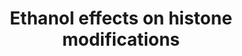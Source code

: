 ---
annotations:
- id: DOID:0050696
  parent: disease of mental health
  type: Disease Ontology
  value: fetal alcohol spectrum disorder
- id: PW:0001411
  parent: regulatory pathway
  type: Pathway Ontology
  value: altered histone modification pathway
authors:
- Fehrhart
- Marvin M2
- Khanspers
- MaintBot
- Egonw
description: Ethanol effects on histone modifications which contribute to the development
  of fetal alcohol syndrome. Pathway based on Chater-Diehl et al. 2017 (https://doi.org/10.1016/j.alcohol.2017.01.005).  Proteins
  on this pathway have targeted assays available via the [https://assays.cancer.gov/available_assays?wp_id=WP3996
  CPTAC Assay Portal]
last-edited: 2023-01-30
ndex: 04e511aa-8b69-11eb-9e72-0ac135e8bacf
organisms:
- Homo sapiens
redirect_from:
- /index.php/Pathway:WP3996
- /instance/WP3996
- /instance/WP3996_rr125197
revision: r125197
schema-jsonld:
- '@context': https://schema.org/
  '@id': https://wikipathways.github.io/pathways/WP3996.html
  '@type': Dataset
  creator:
    '@type': Organization
    name: WikiPathways
  description: Ethanol effects on histone modifications which contribute to the development
    of fetal alcohol syndrome. Pathway based on Chater-Diehl et al. 2017 (https://doi.org/10.1016/j.alcohol.2017.01.005).  Proteins
    on this pathway have targeted assays available via the [https://assays.cancer.gov/available_assays?wp_id=WP3996
    CPTAC Assay Portal]
  keywords:
  - 5,10-MTHF
  - 5-MTHF
  - ACSS2
  - ADH1A
  - ADH1B
  - ADH1C
  - AHCY
  - ALDH1A1
  - ALDH1A2
  - ALDH1A3
  - ALDH2
  - ATF2
  - Acetaldehyde
  - Acetate
  - Acetyl-CoA
  - CYP2E1
  - Coenzyme A
  - DHFR
  - Dihydrofolate
  - EHMT2
  - ELP3
  - Ethanol
  - Folic acid
  - Glycine
  - HAT1
  - HDAC1
  - HDAC10
  - HDAC2
  - HDAC3
  - HDAC4
  - HDAC5
  - HDAC6
  - HDAC7
  - HDAC8
  - HDAC9
  - Homocysteine
  - KAT2B
  - L-Methionine
  - L-Serine
  - MAT1A
  - MTHFR
  - MTR
  - Nucleic acids
  - Pyrimidines
  - Reactive oxygen species
  - S-Adenosylhomocysteine
  - S-Adenosylmethionine
  - SLC19A1
  - TYMS
  - Tetrahydrofolate
  - dTMP
  - dUMP
  license: CC0
  name: Ethanol effects on histone modifications
seo: CreativeWork
title: Ethanol effects on histone modifications
wpid: WP3996
---